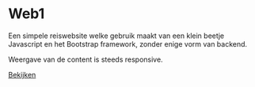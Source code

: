 # Web1

Een simpele reiswebsite welke gebruik maakt van een klein beetje Javascript en het Bootstrap framework, zonder enige vorm van backend.

Weergave van de content is steeds responsive.

[Bekijken](benjaminvanrenterghem.github.io)
